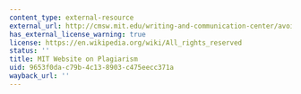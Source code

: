 ```yaml
---
content_type: external-resource
external_url: http://cmsw.mit.edu/writing-and-communication-center/avoiding-plagiarism/
has_external_license_warning: true
license: https://en.wikipedia.org/wiki/All_rights_reserved
status: ''
title: MIT Website on Plagiarism
uid: 9653f0da-c79b-4c13-8903-c475eecc371a
wayback_url: ''
---
```

